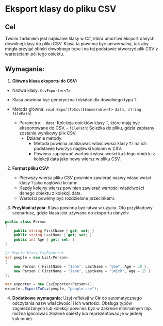 # Eksport klasy do pliku CSV 

## Cel
Twoim zadaniem jest napisanie klasy w C#, która umożliwi eksport danych dowolnej klasy do pliku CSV. Klasa ta powinna być uniwersalna, tak aby mogła przyjąć obiekt dowolnego typu i na tej podstawie stworzyć plik CSV z wartościami pól tego obiektu.


## Wymagania:
1. **Główna klasa eksportu do CSV:**
- Nazwa klasy: `CsvExporter<T>`
- Klasa powinna być generyczna i działać dla dowolnego typu `T`.
- Metoda główna: `void ExportToCsv(IEnumerable<T> data, string filePath)`


  - Parametry:
		- `data`: Kolekcja obiektów klasy `T`, które mają być eksportowane do CSV.
		- `filePath`: Ścieżka do pliku, gdzie zapisany zostanie wynikowy plik CSV.
	- Działanie metody:
		- Metoda powinna analizować właściwości klasy `T` i na ich podstawie tworzyć nagłówki kolumn w CSV.
		- Powinna zapisywać wartości właściwości każdego obiektu z kolekcji data jako nowy wiersz w pliku CSV.


2. **Format pliku CSV:**
	- Pierwszy wiersz pliku CSV powinien zawierać nazwy właściwości klasy `T` jako nagłówki kolumn.
	- Każdy kolejny wiersz powinien zawierać wartości właściwości danego obiektu z kolekcji data.
	- Wartości powinny być rozdzielone przecinkami.


3. **Przykład użycia:** Klasa powinna być łatwa w użyciu. Oto przykładowy scenariusz, gdzie klasa jest używana do eksportu danych:

```cs
public class Person
{
    public string FirstName { get; set; }
    public string LastName { get; set; }
    public int Age { get; set; }
}

// Użycie klasy CsvExporter
var people = new List<Person>
{
    new Person { FirstName = "John", LastName = "Doe", Age = 30 },
    new Person { FirstName = "Jane", LastName = "Smith", Age = 25 }
};

var exporter = new CsvExporter<Person>();
exporter.ExportToCsv(people, "people.csv");
```

4. **Dodatkowe wymagania:**
Użyj refleksji w C# do automatycznego odczytania nazw właściwości i ich wartości.
Obsługa typów zagnieżdżonych lub kolekcji powinna być w zakresie minimalnym (np. można ignorować złożone obiekty lub reprezentować je w jednej kolumnie).